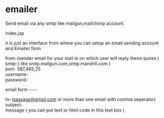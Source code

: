 # emailer
Send email via any smtp like mailgun,mailchimp account.


index.jsp

it is just an interface from where you can setup an email sending account   and Emailer form   <br/>

from-(sender email for your mail ie on which user will reply theire quires )    <br/>
smtp-( like smtp.mailgun.com,smtp.mandrill.com )   <br/>
port- 587,465,25   <br/>
username-   <br/>
password-  <br/>


email form ----

to-(saasags@gmail.com or more than one email with comma seperator)   <br/>
subject-  <br/>
message ( you can put text or html code in this text box )    <br/>
